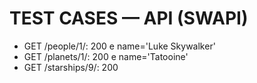 # TEST CASES — API (SWAPI)

- GET /people/1/: 200 e name='Luke Skywalker'
- GET /planets/1/: 200 e name='Tatooine'
- GET /starships/9/: 200
